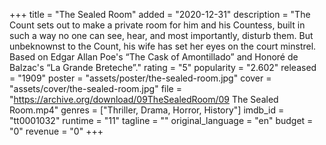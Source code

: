 +++
title = "The Sealed Room"
added = "2020-12-31"
description = "The Count sets out to make a private room for him and his Countess, built in such a way no one can see, hear, and most importantly, disturb them. But unbeknownst to the Count, his wife has set her eyes on the court minstrel. Based on Edgar Allan Poe's “The Cask of Amontillado” and Honoré de Balzac's “La Grande Breteche”."
rating = "5"
popularity = "2.602"
released = "1909"
poster = "assets/poster/the-sealed-room.jpg"
cover = "assets/cover/the-sealed-room.jpg"
file = "https://archive.org/download/09TheSealedRoom/09 The Sealed Room.mp4"
genres = ["Thriller, Drama, Horror, History"]
imdb_id = "tt0001032"
runtime = "11"
tagline = ""
original_language = "en"
budget = "0"
revenue = "0"
+++